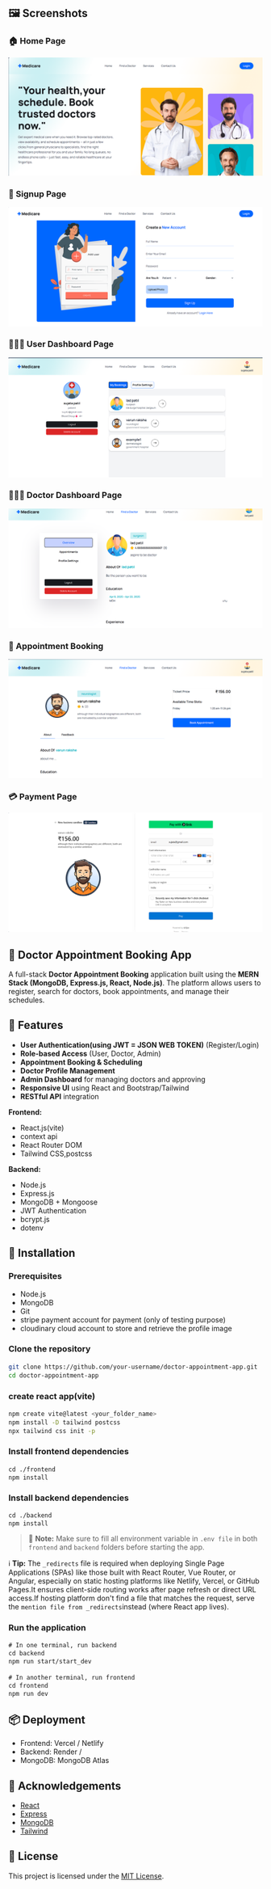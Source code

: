 ## 🖼 Screenshots

### 🏠 Home Page
![Home Page](./assests/home_page.png)

### 📃 Signup Page
![Signup Page](./assests/signup_page.png)

### 🧑🏽‍💼 User Dashboard Page
![User Dashboard Page](./assests/user_dashboard.png)

### 👩🏽‍⚕️ Doctor Dashboard Page
![User Dashboard Page](./assests/doctor_dashboard.png)

### 📅 Appointment Booking
![Booking Form](./assests/doctor_appointment.png)

### 💳 Payment Page
![Payment Page](./assests/payment_page.png)






## 🏥 Doctor Appointment Booking App

A full-stack **Doctor Appointment Booking** application built using the **MERN Stack (MongoDB, Express.js, React, Node.js)**. The platform allows users to register, search for doctors, book appointments, and manage their schedules.

## 🚀 Features

- **User Authentication(using JWT = JSON WEB TOKEN)** (Register/Login)
- **Role-based Access** (User, Doctor, Admin)
- **Appointment Booking & Scheduling**
- **Doctor Profile Management**
- **Admin Dashboard** for managing doctors and approving
- **Responsive UI** using React and Bootstrap/Tailwind
- **RESTful API** integration

**Frontend:**
- React.js(vite)
- context api
- React Router DOM
- Tailwind CSS,postcss

**Backend:**
- Node.js
- Express.js
- MongoDB + Mongoose
- JWT Authentication
- bcrypt.js
- dotenv


## 🔧 Installation

### Prerequisites
- Node.js
- MongoDB
- Git
- stripe payment account for payment (only of testing purpose)
- cloudinary cloud account to store and retrieve the profile image

### Clone the repository

```bash
git clone https://github.com/your-username/doctor-appointment-app.git
cd doctor-appointment-app
```
### create react app(vite)

```bash
npm create vite@latest <your_folder_name>
npm install -D tailwind postcss
npx tailwind css init -p
```
### Install frontend dependencies

```
cd ./frontend
npm install
```
### Install backend dependencies

```
cd ./backend
npm install
```
> 📌 **Note:** Make sure to  fill all environment variable in `.env file` in both `frontend` and `backend` folders before starting the app.

ℹ️ **Tip:** The `_redirects` file is required when deploying Single Page Applications (SPAs) like those built with React Router, Vue Router, or Angular,  especially on static hosting platforms like Netlify, Vercel, or GitHub Pages.It ensures client-side routing works after page refresh or direct URL access.If hosting platform don't find a file that matches the request, serve the `mention file from _redirects`instead (where React app lives).

### Run the application
```
# In one terminal, run backend
cd backend
npm run start/start_dev

# In another terminal, run frontend
cd frontend
npm run dev
```

## 📦 Deployment
- Frontend: Vercel / Netlify
- Backend: Render /
- MongoDB: MongoDB Atlas

## 🙌 Acknowledgements
- [React](https://reactjs.org/)
- [Express](https://expressjs.com/)
- [MongoDB](https://www.mongodb.com/)
- [Tailwind](https://tailwindcss.com/)

## 📄 License
This project is licensed under the [MIT License](./LICENSE).


